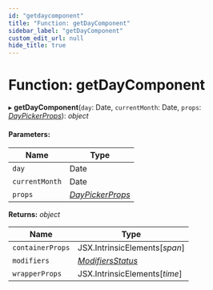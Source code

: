 ```yaml
---
id: "getdaycomponent"
title: "Function: getDayComponent"
sidebar_label: "getDayComponent"
custom_edit_url: null
hide_title: true
---
```


# Function: getDayComponent

▸ **getDayComponent**(`day`: Date, `currentMonth`: Date, `props`: [*DayPickerProps*](../interfaces/daypickerprops.md)): *object*

#### Parameters:

Name | Type |
------ | ------ |
`day` | Date |
`currentMonth` | Date |
`props` | [*DayPickerProps*](../interfaces/daypickerprops.md) |

**Returns:** *object*

Name | Type |
------ | ------ |
`containerProps` | JSX.IntrinsicElements[*span*] |
`modifiers` | [*ModifiersStatus*](../types/modifiersstatus.md) |
`wrapperProps` | JSX.IntrinsicElements[*time*] |
